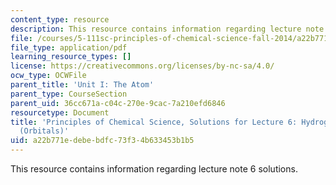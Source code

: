 ```yaml
---
content_type: resource
description: This resource contains information regarding lecture note 6 solutions.
file: /courses/5-111sc-principles-of-chemical-science-fall-2014/a22b771edebebdfc73f34b633453b1b5_MIT5_111F14_Lec06Soln.pdf
file_type: application/pdf
learning_resource_types: []
license: https://creativecommons.org/licenses/by-nc-sa/4.0/
ocw_type: OCWFile
parent_title: 'Unit I: The Atom'
parent_type: CourseSection
parent_uid: 36cc671a-c04c-270e-9cac-7a210efd6846
resourcetype: Document
title: 'Principles of Chemical Science, Solutions for Lecture 6: Hydrogen Atom Wavefunctions
  (Orbitals)'
uid: a22b771e-debe-bdfc-73f3-4b633453b1b5
---
```

This resource contains information regarding lecture note 6 solutions.